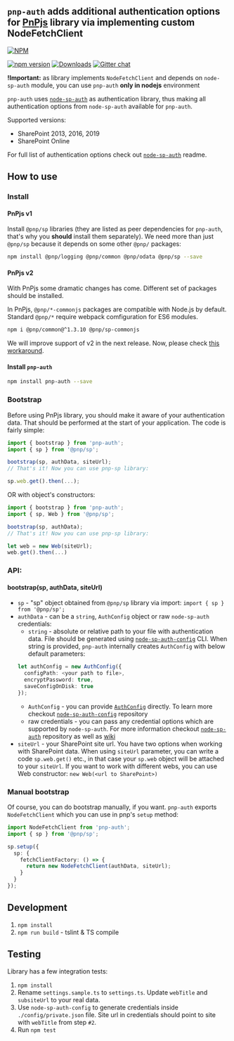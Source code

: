 ## `pnp-auth` adds additional authentication options for [PnPjs](https://github.com/pnp/pnpjs) library via implementing custom NodeFetchClient

[![NPM](https://nodei.co/npm/pnp-auth.png?mini=true&downloads=true&downloadRank=true&stars=true)](https://nodei.co/npm/pnp-auth/)

[![npm version](https://badge.fury.io/js/pnp-auth.svg)](https://badge.fury.io/js/pnp-auth)
[![Downloads](https://img.shields.io/npm/dm/pnp-auth.svg)](https://www.npmjs.com/package/pnp-auth)
[![Gitter chat](https://badges.gitter.im/gitterHQ/gitter.png)](https://gitter.im/sharepoint-node/Lobby)

**!Important:** as library implements `NodeFetchClient` and depends on `node-sp-auth` module, you can use `pnp-auth` **only in nodejs** environment

`pnp-auth` uses [`node-sp-auth`](https://github.com/s-KaiNet/node-sp-auth) as authentication library, thus making all authentication options from `node-sp-auth` available for `pnp-auth`.

Supported versions:

- SharePoint 2013, 2016, 2019
- SharePoint Online

For full list of authentication options check out [`node-sp-auth`](https://github.com/s-KaiNet/node-sp-auth) readme.

## How to use

### Install

#### PnPjs v1

Install `@pnp/sp` libraries (they are listed as peer dependencies for `pnp-auth`, that's why you **should** install them separately).
We need more than just `@pnp/sp` because it depends on some other `@pnp/` packages:

```bash
npm install @pnp/logging @pnp/common @pnp/odata @pnp/sp --save
```

#### PnPjs v2

With PnPjs some dramatic changes has come. Different set of packages should be installed.

In PnPjs, `@pnp/*-commonjs` packages are compatible with Node.js by default. Standard `@pnp/*` require webpack comfiguration for ES6 modules.

```bash
npm i @pnp/common@^1.3.10 @pnp/sp-commonjs
```

We will improve support of v2 in the next release. Now, please check [this workaround](https://github.com/SharePoint-NodeJS/pnp-auth/issues/7#issuecomment-607794385).

#### Install `pnp-auth`

```bash
npm install pnp-auth --save
```

### Bootstrap

Before using PnPjs library, you should make it aware of your authentication data. That should be performed at the start of your application. The code is fairly simple:

```TypeScript
import { bootstrap } from 'pnp-auth';
import { sp } from '@pnp/sp';

bootstrap(sp, authData, siteUrl); 
// That's it! Now you can use pnp-sp library:

sp.web.get().then(...);
```

OR with object's constructors:

```TypeScript
import { bootstrap } from 'pnp-auth';
import { sp, Web } from '@pnp/sp';

bootstrap(sp, authData); 
// That's it! Now you can use pnp-sp library:

let web = new Web(siteUrl);
web.get().then(...)
```

### API:

#### bootstrap(sp, authData, siteUrl)

- `sp` - "sp" object obtained from `@pnp/sp` library via import: `import { sp } from '@pnp/sp';`
- `authData` - can be a `string`, `AuthConfig` object or raw `node-sp-auth` credentials:
  - `string` - absolute or relative path to your file with authentication data. File should be generated using [`node-sp-auth-config`](https://github.com/koltyakov/node-sp-auth-config) CLI. When string is provided, `pnp-auth` internally creates `AuthConfig` with below default parameters:
  ```TypeScript
  let authConfig = new AuthConfig({
    configPath: <your path to file>,
    encryptPassword: true,
    saveConfigOnDisk: true
  });
  ```
  - `AuthConfig` - you can provide [`AuthConfig`](https://github.com/koltyakov/node-sp-auth-config#usage-in-typescript) directly. To learn more checkout [`node-sp-auth-config`](https://github.com/koltyakov/node-sp-auth-config) repository
  - raw credentials - you can pass any credential options which are supported by `node-sp-auth`. For more information checkout [`node-sp-auth`](https://github.com/s-KaiNet/node-sp-auth) repository as well as [wiki](https://github.com/s-KaiNet/node-sp-auth/wiki)
- `siteUrl` - your SharePoint site url. You have two options when working with SharePoint data. When using `siteUrl` parameter, you can write a code `sp.web.get()` etc., in that case your `sp.web` object will be attached to your `siteUrl`. If you want to work with different webs, you can use Web constructor: `new Web(<url to SharePoint>)`

### Manual bootstrap
 
Of course, you can do bootstrap manually, if you want. `pnp-auth` exports `NodeFetchClient` which you can use in pnp's `setup` method:

```TypeScript
import NodeFetchClient from 'pnp-auth';
import { sp } from '@pnp/sp';

sp.setup({
  sp: {
    fetchClientFactory: () => {
      return new NodeFetchClient(authData, siteUrl);
    }
  }
});
```

## Development

1. `npm install`
2. `npm run build` - tslint & TS compile

## Testing

Library has a few integration tests:

1. `npm install`
2. Rename `settings.sample.ts` to `settings.ts`. Update `webTitle` and `subsiteUrl` to your real data.
3. Use `node-sp-auth-config` to generate credentials inside `./config/private.json` file. Site url in credentials should point to site with `webTitle` from step `#2`.
4. Run `npm test`

